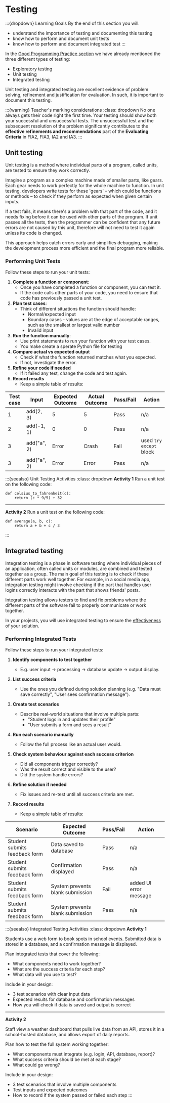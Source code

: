 # Testing

:::{dropdown} Learning Goals
By the end of this section you will:
- understand the importance of testing and documenting this testing
- know how to perform and document unit tests
- know how to perform and document integrated test
:::

In the [Good Programming Practice section](../02_coding/03_good_practice.md) we have already mentioned the three different types of testing:

- Exploratory testing
- Unit testing
- Integrated testing

Unit testing and integrated testing are excellent evidence of problem solving, refinement and justification for evaluation. In such, it is important to document this testing.

:::{warning} Teacher's marking considerations
:class: dropdown
No one always gets their code right the first time. Your testing should show both your successful and unsuccessful tests. The unsuccessful test and the subsequent resolution of the problem significantly contributes to the **effective refinements and recommendations** part of the **Evaluating Criteria** in FIA2, FIA3, IA2 and IA3.
:::

## Unit testing

Unit testing is a method where individual parts of a program, called units, are tested to ensure they work correctly. 

Imagine a program as a complex machine made of smaller parts, like gears. Each gear needs to work perfectly for the whole machine to function. In unit testing, developers write tests for these 'gears' &ndash; which could be functions or methods &ndash; to check if they perform as expected when given certain inputs. 

If a test fails, it means there's a problem with that part of the code, and it needs fixing before it can be used with other parts of the program. If unit passes all the tests, then the programmer can be confident that any future errors are not caused by this unit, therefore will not need to test it again unless its code is changed.

This approach helps catch errors early and simplifies debugging, making the development process more efficient and the final program more reliable.

### Performing Unit Tests

Follow these steps to run your unit tests:

1. **Complete a function or component**:
   - Once you have completed a function or component, you can test it. 
   - If the code calls other parts of your code, you need to ensure that code has previously passed a unit test.
2. **Plan test cases**:
   - Think of different situations the function should handle:
     - Normal/expected input
     - Boundary cases - values are at the edge of acceptable ranges, such as the smallest or largest valid number
     - Invalid input
3. **Run the function manually**:
   - Use print statements to run your function with your test cases.
   - You make create a sperate Python file for testing
4. **Compare actual vs expected output**
   - Check if what the function returned matches what you expected. 
   - If not, investigate the error.
5. **Refine your code if needed**
   - If it failed any test, change the code and test again.
6. **Record results**
   - Keep a simple table of results:

| Test case | Input | Expected Outcome | Actual Outcome | Pass/Fail | Action |
| --- | --- | --- | --- | --- | --- |
| 1 | add(2, 3) | 5 | 5 | Pass | n/a |
| 2 | add(-1, 1) | 0 | 0 | Pass | n/a |
| 3 | add("a", 2) | Error | Crash | Fail | used `try except` block |
| 3 | add("a", 2) | Error | Error | Pass | n/a |

:::{seealso} Unit Testing Activities
:class: dropdown
**Activity 1**
Run a unit test on the following code:

``` {code}python
def celsius_to_fahrenheit(c):
    return (c * 9/5) + 32
```

---

**Activity 2**
Run a unit test on the following code:

``` {code}python
def average(a, b, c):
    return a + b + c / 3
```
:::

## Integrated testing

Integration testing is a phase in software testing where individual pieces of an application, often called units or modules, are combined and tested together as a group. The main goal of this testing is to check if these different parts work well together. For example, in a social media app, integration testing might involve checking if the part that handles user logins correctly interacts with the part that shows friends' posts. 

Integration testing allows testers to find and fix problems where the different parts of the software fail to properly communicate or work together.

In your projects, you will use integrated testing to ensure the [effectiveness](../03_user_experience/02_usability_principles.md#effectiveness) of your solution. 

### Performing Integrated Tests

Follow these steps to run your integrated tests:

1. **Identify components to test together**
   - E.g. user input &rarr; processing &rarr; database update &rarr; output display.

2. **List success criteria**
   - Use the ones you defined during solution planning (e.g. "Data must save correctly", "User sees confirmation message").
3. **Create test scenarios**
   - Describe real-world situations that involve multiple parts:
     - "Student logs in and updates their profile"
     - "User submits a form and sees a result"
4. **Run each scenario manually**
   - Follow the full process like an actual user would.
5. **Check system behaviour against each success criterion**
   - Did all components trigger correctly?
   - Was the result correct and visible to the user?
   - Did the system handle errors?
6. **Refine solution if needed**
   - Fix issues and re-test until all success criteria are met.
7. **Record results**
   - Keep a simple table of results:

| Scenario | Expected Outcome | Pass/Fail | Action |
| --- | --- | --- | --- |
| Student submits feedback form | Data saved to database | Pass | n/a |
| Student submits feedback form | Confirmation displayed | Pass | n/a |
| Student submits feedback form | System prevents blank submission | Fail | added UI error message |
| Student submits feedback form | System prevents blank submission | Pass | n/a |

:::{seealso} Integrated Testing Activities
:class: dropdown
**Activity 1**

Students use a web form to book spots in school events. Submitted data is stored in a database, and a confirmation message is displayed.

Plan integrated tests that cover the following:

- What components need to work together?
- What are the success criteria for each step?
- What data will you use to test?

Include in your design:

- 3 test scenarios with clear input data
- Expected results for database and confirmation messages
- How you will check if data is saved and output is correct

---

**Activity 2**

Staff view a weather dashboard that pulls live data from an API, stores it in a school-hosted database, and allows export of daily reports.

Plan how to test the full system working together:

- What components must integrate (e.g. login, API, database, report)?
- What success criteria should be met at each stage?
- What could go wrong?

Include in your design:

- 3 test scenarios that involve multiple components
- Test inputs and expected outcomes
- How to record if the system passed or failed each step
:::
